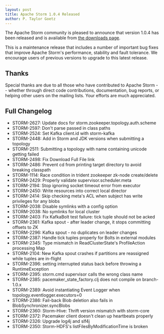 ```yaml
---
layout: post
title: Apache Storm 1.0.4 Released
author: P. Taylor Goetz
---
```


The Apache Storm community is pleased to announce that version 1.0.4 has been released and is available from [the downloads page](/downloads.html).

This is a maintenance release that includes a number of important bug fixes that improve Apache Storm's performance, stability and fault tolerance. We encourage users of previous versions to upgrade to this latest release.


Thanks
------
Special thanks are due to all those who have contributed to Apache Storm -- whether through direct code contributions, documentation, bug reports, or helping other users on the mailing lists. Your efforts are much appreciated.


Full Changelog
---------

 * STORM-2627: Update docs for storm.zookeeper.topology.auth.scheme
 * STORM-2597: Don't parse passed in class paths
 * STORM-2524: Set Kafka client.id with storm-kafka
 * STORM-2448: Add in Storm and JDK versions when submitting a topology
 * STORM-2511: Submitting a topology with name containing unicode getting failed
 * STORM-2498: Fix Download Full File link
 * STORM-2486: Prevent cd from printing target directory to avoid breaking classpath
 * STORM-1114: Race condition in trident zookeeper zk-node create/delete
 * STORM-2429: Properly validate supervisor.scheduler.meta
 * STORM-2194: Stop ignoring socket timeout error from executor
 * STORM-2450: Write resources into correct local director
 * STORM-2414: Skip checking meta's ACL when subject has write privileges for any blobs
 * STORM-2038: Disable symlinks with a config option
 * STORM-2038: No symlinks for local cluster 
 * STORM-2403: Fix KafkaBolt test failure: tick tuple should not be acked
 * STORM-2361: Kafka spout - after leader change, it stops committing offsets to ZK
 * STORM-2296: Kafka spout - no duplicates on leader changes
 * STORM-2387: Handle tick tuples properly for Bolts in external modules 
 * STORM-2345: Type mismatch in ReadClusterState's ProfileAction processing Map
 * STORM-2104: New Kafka spout crashes if partitions are reassigned while tuples are in-flight
 * STORM-2396: setting interrupted status back before throwing a RuntimeException
 * STORM-2395: storm.cmd supervisor calls the wrong class name
 * STORM-2385: pacemaker_state_factory.clj does not compile on branch-1.0.x
 * STORM-2389: Avoid instantiating Event Logger when topology.eventlogger.executors=0
 * STORM-2386: Fail-back Blob deletion also fails in BlobSynchronizer.syncBlobs
 * STORM-2360: Storm-Hive: Thrift version mismatch with storm-core
 * STORM-2372: Pacemaker client doesn't clean up heartbeats properly
 * STORM-2326: Upgrade log4j and slf4j
 * STORM-2350: Storm-HDFS's listFilesByModificationTime is broken